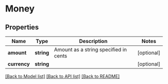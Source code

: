 # Money

## Properties
Name | Type | Description | Notes
------------ | ------------- | ------------- | -------------
**amount** | **string** | Amount as a string specified in cents | [optional] 
**currency** | **string** |  | [optional] 

[[Back to Model list]](../../README.md#documentation-for-models) [[Back to API list]](../../README.md#documentation-for-api-endpoints) [[Back to README]](../../README.md)

